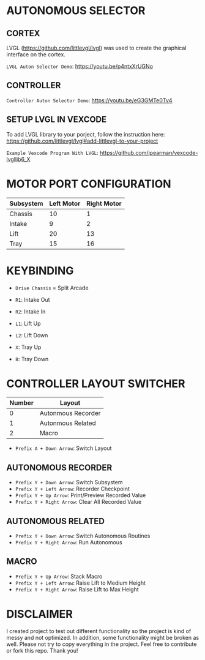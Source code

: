 # AUTONOMOUS SELECTOR

## CORTEX

LVGL (https://github.com/littlevgl/lvgl) was used to create the graphical interface on the cortex.

`LVGL Auton Selector Demo`: https://youtu.be/p4ntxXrUGNo

## CONTROLLER

`Controller Auton Selector Demo`: https://youtu.be/eG3GMTe0Tv4

## SETUP LVGL IN VEXCODE

To add LVGL library to your porject, follow the instruction here: https://github.com/littlevgl/lvgl#add-littlevgl-to-your-project

`Example Vexcode Program With LVGL`: https://github.com/jpearman/vexcode-lvgllib6_X


# MOTOR PORT CONFIGURATION

| Subsystem | Left Motor | Right Motor |
| ------------- | ------------- | ------------- |
| Chassis | 10 | 1 |
| Intake | 9 | 2 |
| Lift | 20 | 13 |
| Tray | 15 | 16 |


# KEYBINDING

* `Drive Chassis` = Split Arcade

* `R1`: Intake Out
* `R2`: Intake In

* `L1`: Lift Up
* `L2`: Lift Down

* `X`: Tray Up
* `B`: Tray Down


# CONTROLLER LAYOUT SWITCHER

| Number  | Layout |
| ------------- | ------------- |
| 0  | Autonmous Recorder  |
| 1  | Autonmous Related  |
| 2  | Macro  |

* `Prefix A + Down Arrow`: Switch Layout
## AUTONOMOUS RECORDER
* `Prefix Y + Down Arrow`: Switch Subsystem
* `Prefix Y + Left Arrow`: Recorder Checkpoint
* `Prefix Y + Up Arrow`: Print/Preview Recorded Value
* `Prefix Y + Right Arrow`: Clear All Recorded Value
## AUTONOMOUS RELATED
* `Prefix Y + Down Arrow`: Switch Autonomous Routines
* `Prefix Y + Right Arrow`: Run Autonomous
## MACRO
* `Prefix Y + Up Arrow`: Stack Macro
* `Prefix Y + Left Arrow`: Raise Lift to Medium Height
* `Prefix Y + Right Arrow`: Raise Lift to Max Height


# DISCLAIMER

I created project to test out different functionality so the project is kind of messy and not optimized. In addition, some functionality might be broken as well. Please not try to copy everything in the project. Feel free to contribute or fork this repo. Thank you!
